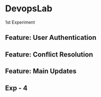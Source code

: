 # DevopsLab
1st Experiment
## Feature: User Authentication
## Feature: Conflict Resolution
## Feature: Main Updates
## Exp - 4